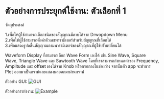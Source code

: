 # ตัวอย่างการประยุกต์ใช้งาน: ตัวเลือกที่ 1

วัตถุประสงค์
<div>1.เพื่อให่ผู้ใช้สามารถเลือกชนิดของสัญญาณมีคาบได้จาก Drwopdown Menu</div>
<div>2.เพื่อให้ผู้ใช้สามารถตั้งค่าตัวเลขพารามิเตอร์สำหรับสัญญาณที่เลือกได้</div>
<div>3.เพื่อแสดงรูปคลื่นสัญญาณตามพารามิเตอร์ของสัญญาณที่ผู้ใช้ปรับเปลี่ยนได้</div>
<p></p>
Waveform Display ที่สามารถเลือก Wave Form เองได้ เช่น Sine Wave, Square Wave, Triangle Wave และ Sawtooth Wave โดยที่เราสามารถกำหนดค่าของ Frequency, Amplitude และ offset เองได้จาก Knob หรือกรอกลงในช่องว่าง จากนั้นตัว app จะทำการ Plot ออกมาเป็นกราฟและแสดงผลออกมาผ่านกราฟ
</p>

ตัวอย่าง GUI:
![GUI](https://user-images.githubusercontent.com/69310175/142719662-1dfb7c14-4ff6-48fb-a800-3a9e1d60f235.PNG)

ตัวอย่างการทำงาน:
![Example](https://user-images.githubusercontent.com/69310175/142719659-f70ea4c8-9500-4758-bc76-69ac0da42aa7.PNG)
